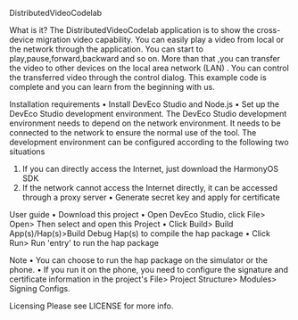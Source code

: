 DistributedVideoCodelab

What is it?
The DistributedVideoCodelab application is to show the cross-device migration video capability.
You can easily play a video from local or the network through the application.
You can start to play,pause,forward,backward and so on.
More than that ,you can transfer the video to other devices on the local area network (LAN) .
You can control the transferred video through the control dialog.
This example code is complete and you can learn from the beginning with us.

Installation requirements
• Install DevEco Studio and Node.js
• Set up the DevEco Studio development environment. The DevEco Studio development environment needs to depend on the network environment. It needs to be connected to the network to ensure the normal use of the tool. The development environment can be configured according to the following two situations
1. If you can directly access the Internet, just download the HarmonyOS SDK
2. If the network cannot access the Internet directly, it can be accessed through a proxy server
• Generate secret key and apply for certificate

User guide
• Download this project
• Open DevEco Studio, click File> Open> Then select and open this Project
• Click Build> Build App(s)/Hap(s)>Build Debug Hap(s) to compile the hap package
• Click Run> Run 'entry' to run the hap package

Note
• You can choose to run the hap package on the simulator or the phone. 
• If you run it on the phone, you need to configure the signature and certificate information in the project's File> Project Structure> Modules> Signing Configs.

Licensing
Please see LICENSE for more info.